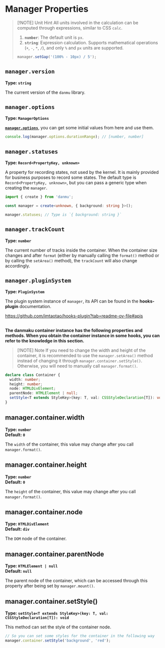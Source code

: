 # Manager Properties

> [!NOTE] Unit Hint
> All units involved in the calculation can be computed through expressions, similar to CSS `calc`.
>
> 1. **`number`**: The default unit is `px`.
> 2. **`string`**: Expression calculation. Supports mathematical operations (`+`, `-`, `*`, `/`), and only `%` and `px` units are supported.
>
> ```ts
> manager.setGap('(100% - 10px) / 5');
> ```

## `manager.version`

**Type: `string`**

The current version of the `danmu` library.

## `manager.options`

**Type: `ManagerOptions`**

[**`manager.options`**](./manager-configuration), you can get some initial values from here and use them.

```ts
console.log(manager.options.durationRange); // [number, number]
```

## `manager.statuses`

**Type: `Record<PropertyKey, unknown>`**

A property for recording states, not used by the kernel. It is mainly provided for business purposes to record some states. The default type is `Record<PropertyKey, unknown>`, but you can pass a generic type when creating the `manager`.

```ts {3}
import { create } from 'danmu';

const manager = create<unknown, { background: string }>();

manager.statuses; // Type is `{ background: string }`
```

## `manager.trackCount`

**Type: `number`**

The current number of tracks inside the container. When the container size changes and after `format` (either by manually calling the `format()` method or by calling the `setArea()` method), the `trackCount` will also change accordingly.

## `manager.pluginSystem`

**Type: `PluginSystem`**

The plugin system instance of `manager`, its API can be found in the **hooks-plugin** documentation.

https://github.com/imtaotao/hooks-plugin?tab=readme-ov-file#apis

<h2></h2>

**The danmaku container instance has the following properties and methods. When you obtain the container instance in some hooks, you can refer to the knowledge in this section.**

> [!NOTE] Note
> If you need to change the width and height of the container, it is recommended to use the `manager.setArea()` method instead of changing it through `manager.container.setStyle()`. Otherwise, you will need to manually call `manager.format()`.

```ts
declare class Container {
  width: number;
  height: number;
  node: HTMLDivElement;
  parentNode: HTMLElement | null;
  setStyle<T extends StyleKey>(key: T, val: CSSStyleDeclaration[T]): void;
}
```

## manager.container.width

**Type: `number`**<br/>
**Default: `0`**

The `width` of the container, this value may change after you call `manager.format()`.

## manager.container.height

**Type: `number`**<br/>
**Default: `0`**

The `height` of the container, this value may change after you call `manager.format()`.

## manager.container.node

**Type: `HTMLDivElement`**<br/>
**Default: `div`**

The `DOM` node of the container.

## manager.container.parentNode

**Type: `HTMLElement | null`**<br/>
**Default: `null`**

The parent node of the container, which can be accessed through this property after being set by `manager.mount()`.

## manager.container.setStyle()

**Type: `setStyle<T extends StyleKey>(key: T, val: CSSStyleDeclaration[T]): void`**

This method can set the style of the container node.

```ts
// So you can set some styles for the container in the following way
manager.container.setStyle('background', 'red');
```
